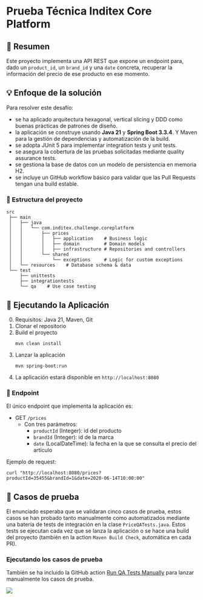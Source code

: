 # Prueba Técnica Inditex Core Platform

## 📌 Resumen
Este proyecto implementa una API REST que expone un endpoint para, dado un `product_id`, un `brand_id` y una `date` concreta, recuperar la información del precio de ese producto en ese momento.

## 💡 Enfoque de la solución
Para resolver este desafío:
- se ha aplicado arquitectura hexagonal, vertical slicing y DDD como buenas prácticas de patrones de diseño.
- la aplicación se construye usando **Java 21** y **Spring Boot 3.3.4**. Y Maven para la gestión de dependencias y automatización de la build.
- se adopta JUnit 5 para implementar integration tests y unit tests.
- se asegura la cobertura de las pruebas solicitadas mediante quality assurance tests.
- se gestiona la base de datos con un modelo de persistencia en memoria H2.
- se incluye un GitHub workflow básico para validar que las Pull Requests tengan una build estable.

### 📁 Estructura del proyecto
```
src  
 ├── main  
 │   ├── java  
 │   │   └── com.inditex.challenge.coreplatform  
 │   │       ├── prices  
 │   │       │   ├── application    # Business logic  
 │   │       │   ├── domain         # Domain models  
 │   │       │   ├── infrastructure # Repositories and controllers  
 │   │       └── shared  
 │   │           └── exceptions     # Logic for custom exceptions  
 │   └── resources    # Database schema & data
 └── test  
     ├── unittests  
     ├── integrationtests  
     └── qa    # Use case testing
```

## 🚀 Ejecutando la Aplicación
0. Requisitos: Java 21, Maven, Git
1. Clonar el repositorio
2. Build el proyecto
   ```
   mvn clean install
   ```
3. Lanzar la aplicación
   ```
   mvn spring-boot:run
   ```
4. La aplicación estará disponible en `http://localhost:8080`

### 📝 Endpoint
El único endpoint que implementa la aplicación es:
* GET `/prices`
  - Con tres parámetros:
    * `productId` (Integer): id del producto
    * `brandId` (Integer): id de la marca
    * `date` (LocalDateTime): la fecha en la que se consulta el precio del artículo

Ejemplo de request:
```
curl "http://localhost:8080/prices?productId=35455&brandId=1&date=2020-06-14T10:00:00"
```
## 🧪 Casos de prueba
El enunciado esperaba que se validaran cinco casos de prueba, estos casos se han probado tanto manualmente como automatizados mediante una batería de tests de integración en la clase `PriceQATests.java`.
Estos tests se ejecutan cada vez que se lanza la aplicación o se hace una build del proyecto (también en la action `Maven Build Check`, automática en cada PR).

### Ejecutando los casos de prueba
También se ha incluido la GitHub action [Run QA Tests Manually](https://github.com/FrancescFe/core-platform/actions/workflows/run-qa-tests.yml) para lanzar manualmente los casos de prueba.

![](https://i.imgur.com/PTeLh8G.png)
